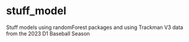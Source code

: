 # stuff_model
Stuff models using randomForest packages and using Trackman V3 data from the 2023 D1 Baseball Season
